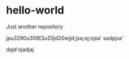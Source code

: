 # hello-world
Just another repository


jpu3290u309[3u20jd20wjjd;jsa;oj;ojsa'
sadpjsa'

dajd'ojadjaj

